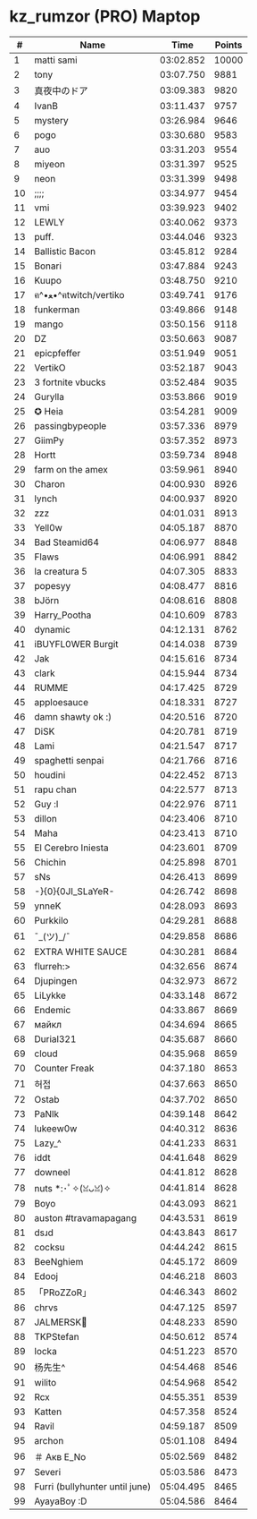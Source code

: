 # kz_rumzor (PRO) Maptop

|  # | Name | Time | Points |
|-------------- | -------------- | -------------- | -------------- | 
| 1 | matti sami | 03:02.852 | 10000 | 
| 2 | tony | 03:07.750 | 9881 | 
| 3 | 真夜中のドア | 03:09.383 | 9820 | 
| 4 | IvanB | 03:11.437 | 9757 | 
| 5 | mystery | 03:26.984 | 9646 | 
| 6 | pogo | 03:30.680 | 9583 | 
| 7 | auo | 03:31.203 | 9554 | 
| 8 | miyeon | 03:31.397 | 9525 | 
| 9 | neon | 03:31.399 | 9498 | 
| 10 | ;;;; | 03:34.977 | 9454 | 
| 11 | vmi | 03:39.923 | 9402 | 
| 12 | LEWLY | 03:40.062 | 9373 | 
| 13 | puff. | 03:44.046 | 9323 | 
| 14 | Ballistic Bacon | 03:45.812 | 9284 | 
| 15 | Bonari | 03:47.884 | 9243 | 
| 16 | Kuupo | 03:48.750 | 9210 | 
| 17 | ฅ^•ﻌ•^ฅtwitch/vertiko | 03:49.741 | 9176 | 
| 18 | funkerman | 03:49.866 | 9148 | 
| 19 | mango | 03:50.156 | 9118 | 
| 20 | DZ | 03:50.663 | 9087 | 
| 21 | epicpfeffer | 03:51.949 | 9051 | 
| 22 | VertikO | 03:52.187 | 9043 | 
| 23 | 3 fortnite vbucks | 03:52.484 | 9035 | 
| 24 | Gurylla | 03:53.866 | 9019 | 
| 25 | ✪ Heia | 03:54.281 | 9009 | 
| 26 | passingbypeople | 03:57.336 | 8979 | 
| 27 | GiimPy | 03:57.352 | 8973 | 
| 28 | Hortt | 03:59.734 | 8948 | 
| 29 | farm on the amex | 03:59.961 | 8940 | 
| 30 | Charon | 04:00.930 | 8926 | 
| 31 | lynch | 04:00.937 | 8920 | 
| 32 | zzz | 04:01.031 | 8913 | 
| 33 | Yell0w | 04:05.187 | 8870 | 
| 34 | Bad Steamid64 | 04:06.977 | 8848 | 
| 35 | Flaws | 04:06.991 | 8842 | 
| 36 | la creatura 5 | 04:07.305 | 8833 | 
| 37 | popesyy | 04:08.477 | 8816 | 
| 38 | bJörn | 04:08.616 | 8808 | 
| 39 | Harry_Pootha | 04:10.609 | 8783 | 
| 40 | dynamic | 04:12.131 | 8762 | 
| 41 | iBUYFL0WER Burgit | 04:14.038 | 8739 | 
| 42 | Jak | 04:15.616 | 8734 | 
| 43 | clark | 04:15.944 | 8734 | 
| 44 | RUMME | 04:17.425 | 8729 | 
| 45 | apploesauce | 04:18.331 | 8727 | 
| 46 | damn shawty ok :) | 04:20.516 | 8720 | 
| 47 | DiSK | 04:20.781 | 8719 | 
| 48 | Lami | 04:21.547 | 8717 | 
| 49 | spaghetti senpai | 04:21.766 | 8716 | 
| 50 | houdini | 04:22.452 | 8713 | 
| 51 | rapu chan | 04:22.577 | 8713 | 
| 52 | Guy :l | 04:22.976 | 8711 | 
| 53 | dillon | 04:23.406 | 8710 | 
| 54 | Maha | 04:23.413 | 8710 | 
| 55 | El Cerebro Iniesta | 04:23.601 | 8709 | 
| 56 | Chichin | 04:25.898 | 8701 | 
| 57 | sNs | 04:26.413 | 8699 | 
| 58 | -}{0}{0JI_SLaYeR- | 04:26.742 | 8698 | 
| 59 | ynneK | 04:28.093 | 8693 | 
| 60 | Purkkilo | 04:29.281 | 8688 | 
| 61 | ¯\_(ツ)_/¯ | 04:29.858 | 8686 | 
| 62 | EXTRA WHITE SAUCE | 04:30.281 | 8684 | 
| 63 | flurreh:> | 04:32.656 | 8674 | 
| 64 | Djupingen | 04:32.973 | 8672 | 
| 65 | LiLykke | 04:33.148 | 8672 | 
| 66 | Endemic | 04:33.867 | 8669 | 
| 67 | майкл | 04:34.694 | 8665 | 
| 68 | Durial321 | 04:35.687 | 8660 | 
| 69 | cloud | 04:35.968 | 8659 | 
| 70 | Counter Freak | 04:37.180 | 8653 | 
| 71 | 허접 | 04:37.663 | 8650 | 
| 72 | Ostab | 04:37.702 | 8650 | 
| 73 | PaNlk | 04:39.148 | 8642 | 
| 74 | lukeew0w | 04:40.312 | 8636 | 
| 75 | Lazy_^ | 04:41.233 | 8631 | 
| 76 | iddt | 04:41.648 | 8629 | 
| 77 | downeel | 04:41.812 | 8628 | 
| 78 | nuts *:･ﾟ✧(ꈍᴗꈍ)✧ | 04:41.814 | 8628 | 
| 79 | Boyo | 04:43.093 | 8621 | 
| 80 | auston #travamapagang | 04:43.531 | 8619 | 
| 81 | dsɹd | 04:43.843 | 8617 | 
| 82 | cocksu | 04:44.242 | 8615 | 
| 83 | BeeNghiem | 04:45.172 | 8609 | 
| 84 | Edooj | 04:46.218 | 8603 | 
| 85 | 「PRoZZoR」 | 04:46.343 | 8602 | 
| 86 | chrvs | 04:47.125 | 8597 | 
| 87 | JALMERSK👀 | 04:48.233 | 8590 | 
| 88 | TKPStefan | 04:50.612 | 8574 | 
| 89 | locka | 04:51.223 | 8570 | 
| 90 | 杨先生^ | 04:54.468 | 8546 | 
| 91 | wilito | 04:54.968 | 8542 | 
| 92 | Rcx | 04:55.351 | 8539 | 
| 93 | Katten | 04:57.358 | 8524 | 
| 94 | Ravil | 04:59.187 | 8509 | 
| 95 | archon | 05:01.108 | 8494 | 
| 96 | ＃ Акв E_No | 05:02.569 | 8482 | 
| 97 | Severi | 05:03.586 | 8473 | 
| 98 | Furri (bullyhunter until june) | 05:04.495 | 8465 | 
| 99 | AyayaBoy :D | 05:04.586 | 8464 | 

